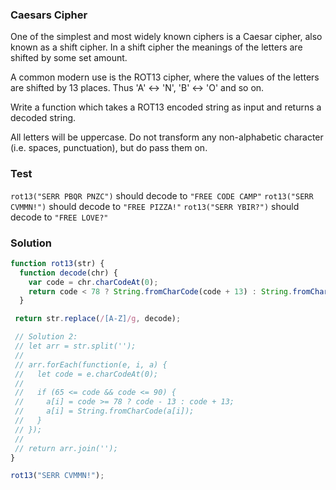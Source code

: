 ### Caesars Cipher 
One of the simplest and most widely known ciphers is a Caesar cipher, also known as a shift cipher. In a shift cipher the meanings of the letters are shifted by some set amount.

A common modern use is the ROT13 cipher, where the values of the letters are shifted by 13 places. Thus 'A' ↔ 'N', 'B' ↔ 'O' and so on.

Write a function which takes a ROT13 encoded string as input and returns a decoded string.

All letters will be uppercase. Do not transform any non-alphabetic character (i.e. spaces, punctuation), but do pass them on.

### Test
`rot13("SERR PBQR PNZC")` should decode to `"FREE CODE CAMP"`
`rot13("SERR CVMMN!")` should decode to `"FREE PIZZA!"`
`rot13("SERR YBIR?")` should decode to `"FREE LOVE?"`  

### Solution
```js
function rot13(str) {  
  function decode(chr) {
    var code = chr.charCodeAt(0);
    return code < 78 ? String.fromCharCode(code + 13) : String.fromCharCode(code - 13);
  }

 return str.replace(/[A-Z]/g, decode);

 // Solution 2:
 // let arr = str.split('');
 //  
 // arr.forEach(function(e, i, a) {
 //   let code = e.charCodeAt(0);
 //   
 //   if (65 <= code && code <= 90) {
 //     a[i] = code >= 78 ? code - 13 : code + 13;   
 //     a[i] = String.fromCharCode(a[i]);
 //   }   
 // });
 //  
 // return arr.join(''); 
}

rot13("SERR CVMMN!");
```